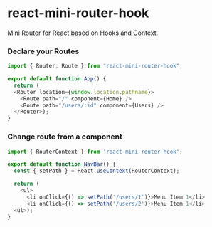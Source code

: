 # react-mini-router-hook

Mini Router for React based on Hooks and Context.


### Declare your Routes

```js
import { Router, Route } from "react-mini-router-hook";

export default function App() {
  return (
  <Router location={window.location.pathname}>
    <Route path="/" component={Home} />
    <Route path="/users/:id" component={Users} />
  </Router>);
}
```

### Change route from a component

```js
import { RouterContext } from 'react-mini-router-hook';

export default function NavBar() {
  const { setPath } = React.useContext(RouterContext);

  return (
    <ul>
      <li onClick={() => setPath('/users/1')}>Menu Item 1</li>
      <li onClick={() => setPath('/users/2')}>Menu Item 1</li>
  <ul>);
}
```
